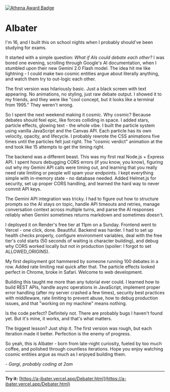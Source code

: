 [![Athena Award Badge](https://img.shields.io/endpoint?url=https%3A%2F%2Faward.athena.hackclub.com%2Fapi%2Fbadge)](https://award.athena.hackclub.com?utm_source=readme)

# AIbater

I'm 16, and I built this on school nights when I probably should've been studying for exams.

It started with a simple question: *What if AIs could debate each other?* I was bored one evening, scrolling through Google's AI documentation, when I stumbled upon their new Gemini 2.0 Flash model. The idea hit me like lightning - I could make two cosmic entities argue about literally anything, and watch them try to out-logic each other.

The first version was hilariously basic. Just a black screen with text appearing. No animations, no styling, just raw debate output. I showed it to my friends, and they were like "cool concept, but it looks like a terminal from 1995." They weren't wrong.

So I spent the next weekend making it cosmic. Why cosmic? Because debates should feel epic, like forces colliding in space. I added stars, particle effects, glowing text - the whole vibe. I built the particle system using vanilla JavaScript and the Canvas API. Each particle has its own velocity, opacity, and lifecycle. I probably rewrote the CSS animations five times until the particles felt just right. The "cosmic verdict" animation at the end took like 15 attempts to get the timing right.

The backend was a different beast. This was my first real Node.js + Express API. I spent hours debugging CORS errors (if you know, you know), figuring out why my Gemini API calls were timing out, and learning that you really need rate limiting or people will spam your endpoints. I kept everything simple with in-memory state - no database needed. Added Helmet.js for security, set up proper CORS handling, and learned the hard way to never commit API keys.

The Gemini API integration was tricky. I had to figure out how to structure prompts so the AI stays on topic, handle API timeouts and retries, manage conversation context across multiple turns, and parse the AI responses reliably when Gemini sometimes returns markdown and sometimes doesn't.

I deployed it on Render's free tier at 11pm on a Sunday. Frontend went to Vercel - one click, done. Beautiful. Backend was harder. I had to set up health checks properly, configure environment variables, deal with the free tier's cold starts (50 seconds of waiting is character building), and debug why CORS worked locally but not in production (spoiler: I forgot to set ALLOWED_ORIGINS).

My first deployment got hammered by someone running 100 debates in a row. Added rate limiting real quick after that. The particle effects looked perfect in Chrome, broke in Safari. Welcome to web development.

Building this taught me more than any tutorial ever could. I learned how to build REST APIs, handle async operations in JavaScript, implement proper error handling (after my server crashed a few times), security best practices with middleware, rate limiting to prevent abuse, how to debug production issues, and that "working on my machine" means nothing.

Is the code perfect? Definitely not. There are probably bugs I haven't found yet. But it's mine, it works, and that's what matters.

The biggest lesson? Just ship it. The first version was rough, but each iteration made it better. Perfection is the enemy of progress.

So yeah, this is AIbater - born from late-night curiosity, fueled by too much coffee, and polished through countless iterations. Hope you enjoy watching cosmic entities argue as much as I enjoyed building them.

*- Gargi, probably coding at 2am*

---

**Try it:** [https://a-ibater.vercel.app/Debater.html](https://a-ibater.vercel.app/Debater.html)
